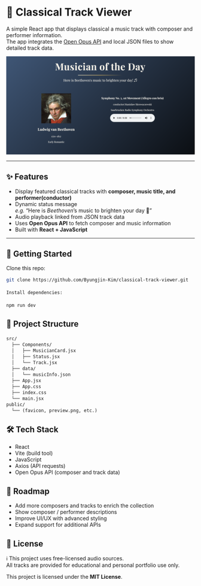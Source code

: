 # 🎼 Classical Track Viewer

A simple React app that displays classical a music track with composer and performer information.  
The app integrates the [Open Opus API](https://openopus.org/) and local JSON files to show detailed track data.

![Preview](public/preview.png)

---

## ✨ Features

- Display featured classical tracks with **composer, music title, and performer(conductor)**
- Dynamic status message  
  _e.g._ “Here is *Beethoven*’s music to brighten your day 🎵”
- Audio playback linked from JSON track data
- Uses **Open Opus API** to fetch composer and music information
- Built with **React + JavaScript**

---

## 🚀 Getting Started

Clone this repo:

```bash
git clone https://github.com/Byungjin-Kim/classical-track-viewer.git

Install dependencies:

npm run dev

```

## 📂 Project Structure
```
src/
  ├── Components/
  │   ├── MusicianCard.jsx
  │   ├── Status.jsx
  │   └── Track.jsx
  ├── data/
  │   └── musicInfo.json
  ├── App.jsx
  ├── App.css
  ├── index.css
  └── main.jsx
public/
  └── (favicon, preview.png, etc.)
```

## 🛠️ Tech Stack
- React
- Vite (build tool)
- JavaScript
- Axios (API requests)
- Open Opus API (composer and track data)

## 🔮 Roadmap

- Add more composers and tracks to enrich the collection  
- Show composer / performer descriptions  
- Improve UI/UX with advanced styling  
- Expand support for additional APIs  


## 📜 License

ℹ️ This project uses free-licensed audio sources.  
All tracks are provided for educational and personal portfolio use only.

This project is licensed under the **MIT License**.
